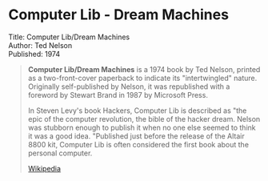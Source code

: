 # Computer Lib - Dream Machines

Title: Computer Lib/Dream Machines  
Author: Ted Nelson  
Published: 1974  

> **Computer Lib/Dream Machines** is a 1974 book by Ted Nelson, printed as a two-front-cover paperback to indicate its "intertwingled" nature. Originally self-published by Nelson, it was republished with a foreword by Stewart Brand in 1987 by Microsoft Press.
>
> In Steven Levy's book Hackers, Computer Lib is described as "the epic of the computer revolution, the bible of the hacker dream. Nelson was stubborn enough to publish it when no one else seemed to think it was a good idea. "Published just before the release of the Altair 8800 kit, Computer Lib is often considered the first book about the personal computer.
>
> [Wikipedia](https://en.wikipedia.org/wiki/Computer%20Lib/Dream%20Machines)